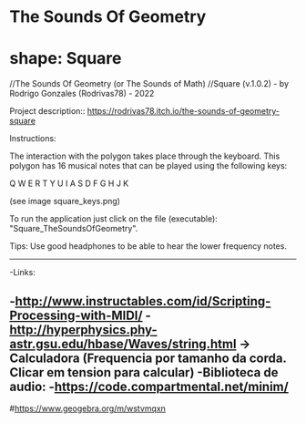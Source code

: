 #
# The Sounds Of Geometry
# shape: Square

 //The Sounds Of Geometry (or The Sounds of Math)
  //Square (v.1.0.2) - by Rodrigo Gonzales (Rodrivas78) - 2022

  Project description:: https://rodrivas78.itch.io/the-sounds-of-geometry-square 

   Instructions:
 	
  The interaction with the polygon takes place through the keyboard.
  This polygon has 16 musical notes that can be played using the
  following keys:

  Q  W  E  R  T  Y  U  I 
  A  S  D  F  G  H  J  K  
  
  (see image square_keys.png)
   
   
  To run the application just click on the file (executable):
  "Square_TheSoundsOfGeometry".

  Tips: Use good headphones to be able to hear the lower frequency notes.

 -------------------------------------------------------------------------

-Links:

-http://www.instructables.com/id/Scripting-Processing-with-MIDI/
-http://hyperphysics.phy-astr.gsu.edu/hbase/Waves/string.html   ->  Calculadora (Frequencia por tamanho da corda. Clicar em tension para calcular)
-Biblioteca de audio:
-https://code.compartmental.net/minim/
------------------------------------------------------------------------------
#https://www.geogebra.org/m/wstvmqxn

